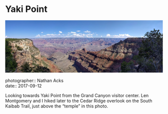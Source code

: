 # Yaki Point

![A narrow red and white sandstone ridge descends towards the floor of the Grand Canyon](assets/2017-09-12-yaki-point.webp)

photographer:: Nathan Acks  
date:: 2017-09-12

Looking towards Yaki Point from the Grand Canyon visitor center. Len Montgomery and I hiked later to the Cedar Ridge overlook on the South Kaibab Trail, just above the “temple” in this photo.
